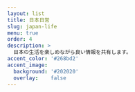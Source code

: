 ```yaml
---
layout: list
title: 日本日常
slug: japan-life
menu: true
order: 4
description: >
  日本の生活を楽しめながら良い情報を共有します。
accent_color: '#268bd2'
accent_image:
  background: '#202020'
  overlay:    false
---
```

